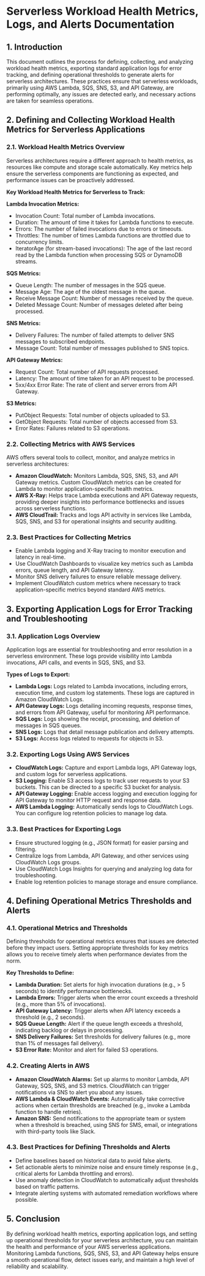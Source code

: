 # Serverless Workload Health Metrics, Logs, and Alerts Documentation

## 1. Introduction

This document outlines the process for defining, collecting, and analyzing workload health metrics, exporting standard application logs for error tracking, and defining operational thresholds to generate alerts for serverless architectures. These practices ensure that serverless workloads, primarily using AWS Lambda, SQS, SNS, S3, and API Gateway, are performing optimally, any issues are detected early, and necessary actions are taken for seamless operations.

## 2. Defining and Collecting Workload Health Metrics for Serverless Applications

### 2.1. Workload Health Metrics Overview

Serverless architectures require a different approach to health metrics, as resources like compute and storage scale automatically. Key metrics help ensure the serverless components are functioning as expected, and performance issues can be proactively addressed.

**Key Workload Health Metrics for Serverless to Track:**

**Lambda Invocation Metrics:**

- Invocation Count: Total number of Lambda invocations.
- Duration: The amount of time it takes for Lambda functions to execute.
- Errors: The number of failed invocations due to errors or timeouts.
- Throttles: The number of times Lambda functions are throttled due to concurrency limits.
- IteratorAge (for stream-based invocations): The age of the last record read by the Lambda function when processing SQS or DynamoDB streams.

**SQS Metrics:**

- Queue Length: The number of messages in the SQS queue.
- Message Age: The age of the oldest message in the queue.
- Receive Message Count: Number of messages received by the queue.
- Deleted Message Count: Number of messages deleted after being processed.

**SNS Metrics:**

- Delivery Failures: The number of failed attempts to deliver SNS messages to subscribed endpoints.
- Message Count: Total number of messages published to SNS topics.

**API Gateway Metrics:**

- Request Count: Total number of API requests processed.
- Latency: The amount of time taken for an API request to be processed.
- 5xx/4xx Error Rate: The rate of client and server errors from API Gateway.

**S3 Metrics:**

- PutObject Requests: Total number of objects uploaded to S3.
- GetObject Requests: Total number of objects accessed from S3.
- Error Rates: Failures related to S3 operations.

### 2.2. Collecting Metrics with AWS Services

AWS offers several tools to collect, monitor, and analyze metrics in serverless architectures:

- **Amazon CloudWatch:** Monitors Lambda, SQS, SNS, S3, and API Gateway metrics. Custom CloudWatch metrics can be created for Lambda to monitor application-specific health metrics.
- **AWS X-Ray:** Helps trace Lambda executions and API Gateway requests, providing deeper insights into performance bottlenecks and issues across serverless functions.
- **AWS CloudTrail:** Tracks and logs API activity in services like Lambda, SQS, SNS, and S3 for operational insights and security auditing.

### 2.3. Best Practices for Collecting Metrics

- Enable Lambda logging and X-Ray tracing to monitor execution and latency in real-time.
- Use CloudWatch Dashboards to visualize key metrics such as Lambda errors, queue length, and API Gateway latency.
- Monitor SNS delivery failures to ensure reliable message delivery.
- Implement CloudWatch custom metrics where necessary to track application-specific metrics beyond standard AWS metrics.

## 3. Exporting Application Logs for Error Tracking and Troubleshooting

### 3.1. Application Logs Overview

Application logs are essential for troubleshooting and error resolution in a serverless environment. These logs provide visibility into Lambda invocations, API calls, and events in SQS, SNS, and S3.

**Types of Logs to Export:**

- **Lambda Logs:** Logs related to Lambda invocations, including errors, execution time, and custom log statements. These logs are captured in Amazon CloudWatch Logs.
- **API Gateway Logs:** Logs detailing incoming requests, response times, and errors from API Gateway, useful for monitoring API performance.
- **SQS Logs:** Logs showing the receipt, processing, and deletion of messages in SQS queues.
- **SNS Logs:** Logs that detail message publication and delivery attempts.
- **S3 Logs:** Access logs related to requests for objects in S3.

### 3.2. Exporting Logs Using AWS Services

- **CloudWatch Logs:** Capture and export Lambda logs, API Gateway logs, and custom logs for serverless applications.
- **S3 Logging:** Enable S3 access logs to track user requests to your S3 buckets. This can be directed to a specific S3 bucket for analysis.
- **API Gateway Logging:** Enable access logging and execution logging for API Gateway to monitor HTTP request and response data.
- **AWS Lambda Logging:** Automatically sends logs to CloudWatch Logs. You can configure log retention policies to manage log data.

### 3.3. Best Practices for Exporting Logs

- Ensure structured logging (e.g., JSON format) for easier parsing and filtering.
- Centralize logs from Lambda, API Gateway, and other services using CloudWatch Logs groups.
- Use CloudWatch Logs Insights for querying and analyzing log data for troubleshooting.
- Enable log retention policies to manage storage and ensure compliance.

## 4. Defining Operational Metrics Thresholds and Alerts

### 4.1. Operational Metrics and Thresholds

Defining thresholds for operational metrics ensures that issues are detected before they impact users. Setting appropriate thresholds for key metrics allows you to receive timely alerts when performance deviates from the norm.

**Key Thresholds to Define:**

- **Lambda Duration:** Set alerts for high invocation durations (e.g., > 5 seconds) to identify performance bottlenecks.
- **Lambda Errors:** Trigger alerts when the error count exceeds a threshold (e.g., more than 5% of invocations).
- **API Gateway Latency:** Trigger alerts when API latency exceeds a threshold (e.g., 2 seconds).
- **SQS Queue Length:** Alert if the queue length exceeds a threshold, indicating backlog or delays in processing.
- **SNS Delivery Failures:** Set thresholds for delivery failures (e.g., more than 1% of messages fail delivery).
- **S3 Error Rate:** Monitor and alert for failed S3 operations.

### 4.2. Creating Alerts in AWS

- **Amazon CloudWatch Alarms:** Set up alarms to monitor Lambda, API Gateway, SQS, SNS, and S3 metrics. CloudWatch can trigger notifications via SNS to alert you about any issues.
- **AWS Lambda & CloudWatch Events:** Automatically take corrective actions when certain thresholds are breached (e.g., invoke a Lambda function to handle retries).
- **Amazon SNS:** Send notifications to the appropriate team or system when a threshold is breached, using SNS for SMS, email, or integrations with third-party tools like Slack.

### 4.3. Best Practices for Defining Thresholds and Alerts

- Define baselines based on historical data to avoid false alerts.
- Set actionable alerts to minimize noise and ensure timely response (e.g., critical alerts for Lambda throttling and errors).
- Use anomaly detection in CloudWatch to automatically adjust thresholds based on traffic patterns.
- Integrate alerting systems with automated remediation workflows where possible.

## 5. Conclusion

By defining workload health metrics, exporting application logs, and setting up operational thresholds for your serverless architecture, you can maintain the health and performance of your AWS serverless applications. Monitoring Lambda functions, SQS, SNS, S3, and API Gateway helps ensure a smooth operational flow, detect issues early, and maintain a high level of reliability and scalability.
